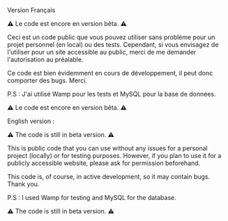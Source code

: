 Version Français 

⚠️ Le code est encore en version bêta. ⚠️

Ceci est un code public que vous pouvez utiliser sans problème pour un projet personnel (en local) ou des tests. Cependant, si vous envisagez de l'utiliser pour un site accessible au public, merci de me demander l'autorisation au préalable.

Ce code est bien évidemment en cours de développement, il peut donc comporter des bugs. Merci.

P.S : J'ai utilisé Wamp pour les tests et MySQL pour la base de données.

⚠️ Le code est encore en version bêta. ⚠️

English version :

⚠️ The code is still in beta version. ⚠️

This is public code that you can use without any issues for a personal project (locally) or for testing purposes. However, if you plan to use it for a publicly accessible website, please ask for permission beforehand.

This code is, of course, in active development, so it may contain bugs. Thank you.

P.S : I used Wamp for testing and MySQL for the database.

⚠️ The code is still in beta version. ⚠️
